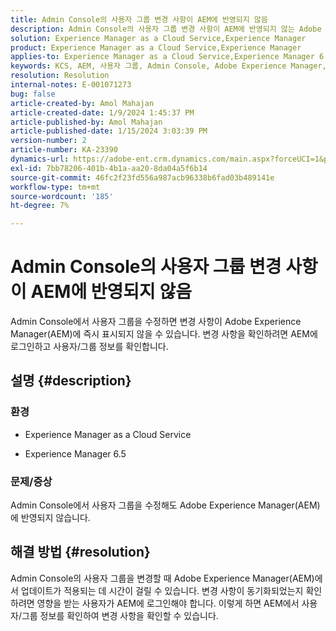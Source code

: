 ```yaml
---
title: Admin Console의 사용자 그룹 변경 사항이 AEM에 반영되지 않음
description: Admin Console의 사용자 그룹 변경 사항이 AEM에 반영되지 않는 Adobe Experience Manager 문제를 해결하는 방법에 대해 알아봅니다. 사용자/그룹 정보를 확인합니다.
solution: Experience Manager as a Cloud Service,Experience Manager
product: Experience Manager as a Cloud Service,Experience Manager
applies-to: Experience Manager as a Cloud Service,Experience Manager 6.5
keywords: KCS, AEM, 사용자 그룹, Admin Console, Adobe Experience Manager, AEM 6.5
resolution: Resolution
internal-notes: E-001071273
bug: false
article-created-by: Amol Mahajan
article-created-date: 1/9/2024 1:45:37 PM
article-published-by: Amol Mahajan
article-published-date: 1/15/2024 3:03:39 PM
version-number: 2
article-number: KA-23390
dynamics-url: https://adobe-ent.crm.dynamics.com/main.aspx?forceUCI=1&pagetype=entityrecord&etn=knowledgearticle&id=f4520c5a-f5ae-ee11-a569-6045bd006268
exl-id: 7bb78206-401b-4b1a-aa20-8da04a5f6b14
source-git-commit: 46fc2f23fd556a987acb96338b6fad03b489141e
workflow-type: tm+mt
source-wordcount: '185'
ht-degree: 7%

---
```


# Admin Console의 사용자 그룹 변경 사항이 AEM에 반영되지 않음


Admin Console에서 사용자 그룹을 수정하면 변경 사항이 Adobe Experience Manager(AEM)에 즉시 표시되지 않을 수 있습니다. 변경 사항을 확인하려면 AEM에 로그인하고 사용자/그룹 정보를 확인합니다.

## 설명 {#description}


### <b>환경</b>

- Experience Manager as a Cloud Service


- Experience Manager 6.5




### <b>문제/증상</b>

Admin Console에서 사용자 그룹을 수정해도 Adobe Experience Manager(AEM)에 반영되지 않습니다.


## 해결 방법 {#resolution}


Admin Console의 사용자 그룹을 변경할 때 Adobe Experience Manager(AEM)에서 업데이트가 적용되는 데 시간이 걸릴 수 있습니다. 변경 사항이 동기화되었는지 확인하려면 영향을 받는 사용자가 AEM에 로그인해야 합니다. 이렇게 하면 AEM에서 사용자/그룹 정보를 확인하여 변경 사항을 확인할 수 있습니다.

